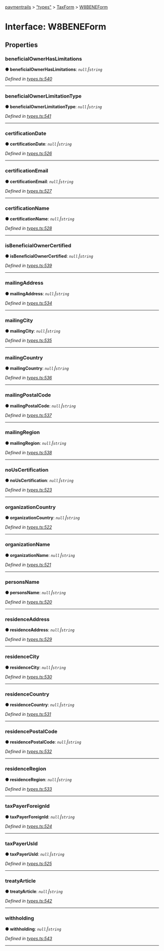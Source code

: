 [paymentrails](../README.md) > ["types"](../modules/_types_.md) > [TaxForm](../modules/_types_.taxform.md) > [W8BENEForm](../interfaces/_types_.taxform.w8beneform.md)



# Interface: W8BENEForm


## Properties
<a id="beneficialownerhaslimitations"></a>

###  beneficialOwnerHasLimitations

**●  beneficialOwnerHasLimitations**:  *`null`⎮`string`* 

*Defined in [types.ts:540](https://github.com/PaymentRails/javascript-sdk/blob/e46ce8e/lib/types.ts#L540)*





___

<a id="beneficialownerlimitationtype"></a>

###  beneficialOwnerLimitationType

**●  beneficialOwnerLimitationType**:  *`null`⎮`string`* 

*Defined in [types.ts:541](https://github.com/PaymentRails/javascript-sdk/blob/e46ce8e/lib/types.ts#L541)*





___

<a id="certificationdate"></a>

###  certificationDate

**●  certificationDate**:  *`null`⎮`string`* 

*Defined in [types.ts:526](https://github.com/PaymentRails/javascript-sdk/blob/e46ce8e/lib/types.ts#L526)*





___

<a id="certificationemail"></a>

###  certificationEmail

**●  certificationEmail**:  *`null`⎮`string`* 

*Defined in [types.ts:527](https://github.com/PaymentRails/javascript-sdk/blob/e46ce8e/lib/types.ts#L527)*





___

<a id="certificationname"></a>

###  certificationName

**●  certificationName**:  *`null`⎮`string`* 

*Defined in [types.ts:528](https://github.com/PaymentRails/javascript-sdk/blob/e46ce8e/lib/types.ts#L528)*





___

<a id="isbeneficialownercertified"></a>

###  isBeneficialOwnerCertified

**●  isBeneficialOwnerCertified**:  *`null`⎮`string`* 

*Defined in [types.ts:539](https://github.com/PaymentRails/javascript-sdk/blob/e46ce8e/lib/types.ts#L539)*





___

<a id="mailingaddress"></a>

###  mailingAddress

**●  mailingAddress**:  *`null`⎮`string`* 

*Defined in [types.ts:534](https://github.com/PaymentRails/javascript-sdk/blob/e46ce8e/lib/types.ts#L534)*





___

<a id="mailingcity"></a>

###  mailingCity

**●  mailingCity**:  *`null`⎮`string`* 

*Defined in [types.ts:535](https://github.com/PaymentRails/javascript-sdk/blob/e46ce8e/lib/types.ts#L535)*





___

<a id="mailingcountry"></a>

###  mailingCountry

**●  mailingCountry**:  *`null`⎮`string`* 

*Defined in [types.ts:536](https://github.com/PaymentRails/javascript-sdk/blob/e46ce8e/lib/types.ts#L536)*





___

<a id="mailingpostalcode"></a>

###  mailingPostalCode

**●  mailingPostalCode**:  *`null`⎮`string`* 

*Defined in [types.ts:537](https://github.com/PaymentRails/javascript-sdk/blob/e46ce8e/lib/types.ts#L537)*





___

<a id="mailingregion"></a>

###  mailingRegion

**●  mailingRegion**:  *`null`⎮`string`* 

*Defined in [types.ts:538](https://github.com/PaymentRails/javascript-sdk/blob/e46ce8e/lib/types.ts#L538)*





___

<a id="nouscertification"></a>

###  noUsCertification

**●  noUsCertification**:  *`null`⎮`string`* 

*Defined in [types.ts:523](https://github.com/PaymentRails/javascript-sdk/blob/e46ce8e/lib/types.ts#L523)*





___

<a id="organizationcountry"></a>

###  organizationCountry

**●  organizationCountry**:  *`null`⎮`string`* 

*Defined in [types.ts:522](https://github.com/PaymentRails/javascript-sdk/blob/e46ce8e/lib/types.ts#L522)*





___

<a id="organizationname"></a>

###  organizationName

**●  organizationName**:  *`null`⎮`string`* 

*Defined in [types.ts:521](https://github.com/PaymentRails/javascript-sdk/blob/e46ce8e/lib/types.ts#L521)*





___

<a id="personsname"></a>

###  personsName

**●  personsName**:  *`null`⎮`string`* 

*Defined in [types.ts:520](https://github.com/PaymentRails/javascript-sdk/blob/e46ce8e/lib/types.ts#L520)*





___

<a id="residenceaddress"></a>

###  residenceAddress

**●  residenceAddress**:  *`null`⎮`string`* 

*Defined in [types.ts:529](https://github.com/PaymentRails/javascript-sdk/blob/e46ce8e/lib/types.ts#L529)*





___

<a id="residencecity"></a>

###  residenceCity

**●  residenceCity**:  *`null`⎮`string`* 

*Defined in [types.ts:530](https://github.com/PaymentRails/javascript-sdk/blob/e46ce8e/lib/types.ts#L530)*





___

<a id="residencecountry"></a>

###  residenceCountry

**●  residenceCountry**:  *`null`⎮`string`* 

*Defined in [types.ts:531](https://github.com/PaymentRails/javascript-sdk/blob/e46ce8e/lib/types.ts#L531)*





___

<a id="residencepostalcode"></a>

###  residencePostalCode

**●  residencePostalCode**:  *`null`⎮`string`* 

*Defined in [types.ts:532](https://github.com/PaymentRails/javascript-sdk/blob/e46ce8e/lib/types.ts#L532)*





___

<a id="residenceregion"></a>

###  residenceRegion

**●  residenceRegion**:  *`null`⎮`string`* 

*Defined in [types.ts:533](https://github.com/PaymentRails/javascript-sdk/blob/e46ce8e/lib/types.ts#L533)*





___

<a id="taxpayerforeignid"></a>

###  taxPayerForeignId

**●  taxPayerForeignId**:  *`null`⎮`string`* 

*Defined in [types.ts:524](https://github.com/PaymentRails/javascript-sdk/blob/e46ce8e/lib/types.ts#L524)*





___

<a id="taxpayerusid"></a>

###  taxPayerUsId

**●  taxPayerUsId**:  *`null`⎮`string`* 

*Defined in [types.ts:525](https://github.com/PaymentRails/javascript-sdk/blob/e46ce8e/lib/types.ts#L525)*





___

<a id="treatyarticle"></a>

###  treatyArticle

**●  treatyArticle**:  *`null`⎮`string`* 

*Defined in [types.ts:542](https://github.com/PaymentRails/javascript-sdk/blob/e46ce8e/lib/types.ts#L542)*





___

<a id="withholding"></a>

###  withholding

**●  withholding**:  *`null`⎮`string`* 

*Defined in [types.ts:543](https://github.com/PaymentRails/javascript-sdk/blob/e46ce8e/lib/types.ts#L543)*





___


